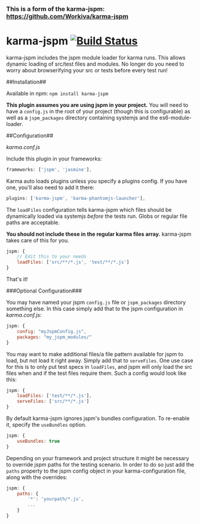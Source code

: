 ### This is a form of the karma-jspm: https://github.com/Workiva/karma-jspm
# karma-jspm  [![Build Status](https://travis-ci.org/Workiva/karma-jspm.svg?branch=master)](https://travis-ci.org/Workiva/karma-jspm)

karma-jspm includes the jspm module loader for karma runs. This allows dynamic loading of src/test files and modules. No longer do you need to worry about browserifying your src or tests before every test run!

##Installation##

Available in npm: `npm install karma-jspm`

**This plugin assumes you are using jspm in your project.** You will need to have a `config.js` in the root of your project (though this is configurable) as well as a `jspm_packages` directory containing systemjs and the es6-module-loader.

##Configuration##

*karma.conf.js*

Include this plugin in your frameworks:

```js
frameworks: ['jspm', 'jasmine'],
```

Karma auto loads plugins unless you specify a plugins config. If you have one, you'll also need to add it there:

```js
plugins: ['karma-jspm', 'karma-phantomjs-launcher'],
```

The `loadFiles` configuration tells karma-jspm which files should be dynamically loaded via systemjs *before* the tests run. Globs or regular file paths are acceptable. 


**You should not include these in the regular karma files array.** karma-jspm takes care of this for you.

```js
jspm: {
    // Edit this to your needs
    loadFiles: ['src/**/*.js', 'test/**/*.js']
}
```

That's it!


###Optional Configuration###

You may have named your jspm `config.js` file or `jspm_packages` directory something else. In this case simply add that to the jspm configuration in *karma.conf.js*:

```js
jspm: {
    config: "myJspmConfig.js",
    packages: "my_jspm_modules/"
}
```

You may want to make additional files/a file pattern available for jspm to load, but not load it right away. Simply add that to `serveFiles`. 
One use case for this is to only put test specs in `loadFiles`, and jspm will only load the src files when and if the test files require them. Such a config would look like this:

```js
jspm: {
    loadFiles: ['test/**/*.js'],
    serveFiles: ['src/**/*.js']
}
```

By default karma-jspm ignores jspm's bundles configuration. To re-enable it, specify the `useBundles` option.

```js
jspm: {
    useBundles: true
}
```

Depending on your framework and project structure it might be necessary to override jspm paths for the testing scenario.
In order to do so just add the `paths` property to the jspm config object in your karma-configuration file, along with the overrides:
 
```js
jspm: {
    paths: {
        '*': 'yourpath/*.js',
        ...
    }
}
``` 

